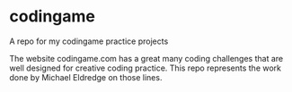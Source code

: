# codingame
A repo for my codingame practice projects

The website codingame.com has a great many coding challenges that are well designed for creative coding practice.
This repo represents the work done by Michael Eldredge on those lines.
